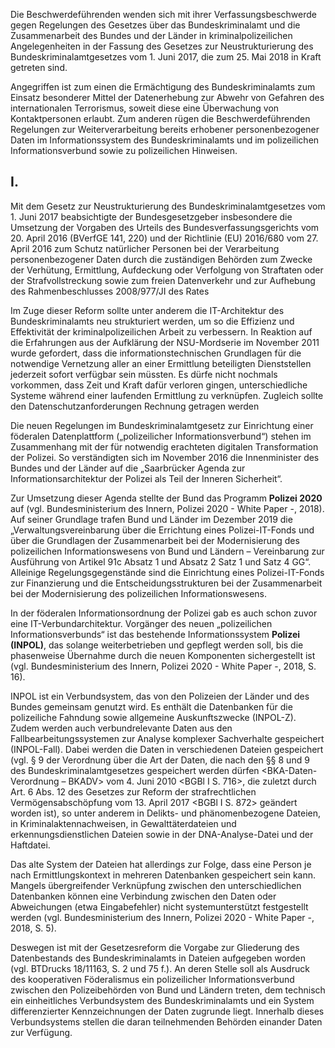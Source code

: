 
Die Beschwerdeführenden wenden sich mit ihrer Verfassungsbeschwerde gegen Regelungen des Gesetzes über das Bundeskriminalamt und die Zusammenarbeit des Bundes und der Länder in kriminalpolizeilichen Angelegenheiten in der Fassung des Gesetzes zur Neustrukturierung des Bundeskriminalamtgesetzes vom 1. Juni 2017, die zum 25. Mai 2018 in Kraft getreten sind. 

Angegriffen ist zum einen die Ermächtigung des Bundeskriminalamts zum Einsatz besonderer Mittel der Datenerhebung zur Abwehr von Gefahren des internationalen Terrorismus, soweit diese eine Überwachung von Kontaktpersonen erlaubt. Zum anderen rügen die Beschwerdeführenden Regelungen zur Weiterverarbeitung bereits erhobener personenbezogener Daten im Informationssystem des Bundeskriminalamts und im polizeilichen Informationsverbund sowie zu polizeilichen Hinweisen.

## I.

Mit dem Gesetz zur Neustrukturierung des Bundeskriminalamtgesetzes vom 1. Juni 2017 beabsichtigte der Bundesgesetzgeber insbesondere die Umsetzung der Vorgaben des Urteils des Bundesverfassungsgerichts vom 20. April 2016 (BVerfGE 141, 220) und der Richtlinie (EU) 2016/680 vom 27. April 2016 zum Schutz natürlicher Personen bei der Verarbeitung personenbezogener Daten durch die zuständigen Behörden zum Zwecke der Verhütung, Ermittlung, Aufdeckung oder Verfolgung von Straftaten oder der Strafvollstreckung sowie zum freien Datenverkehr und zur Aufhebung des Rahmenbeschlusses 2008/977/JI des Rates

Im Zuge dieser Reform sollte unter anderem die IT-Architektur des Bundeskriminalamts neu strukturiert werden, um so die Effizienz und Effektivität der kriminalpolizeilichen Arbeit zu verbessern. In Reaktion auf die Erfahrungen aus der Aufklärung der NSU-Mordserie im November 2011 wurde gefordert, dass die informationstechnischen Grundlagen für die notwendige Vernetzung aller an einer Ermittlung beteiligten Dienststellen jederzeit sofort verfügbar sein müssten. Es dürfe nicht nochmals vorkommen, dass Zeit und Kraft dafür verloren gingen, unterschiedliche Systeme während einer laufenden Ermittlung zu verknüpfen. Zugleich sollte den Datenschutzanforderungen Rechnung getragen werden 

Die neuen Regelungen im Bundeskriminalamtgesetz zur Einrichtung einer föderalen Datenplattform („polizeilicher Informationsverbund“) stehen im Zusammenhang mit der für notwendig erachteten digitalen Transformation der Polizei. So verständigten sich im November 2016 die Innenminister des Bundes und der Länder auf die „Saarbrücker Agenda zur Informationsarchitektur der Polizei als Teil der Inneren Sicherheit“. 

Zur Umsetzung dieser Agenda stellte der Bund das Programm **Polizei 2020** auf (vgl. Bundesministerium des Innern, Polizei 2020 - White Paper -, 2018). Auf seiner Grundlage trafen Bund und Länder im Dezember 2019 die „Verwaltungsvereinbarung über die Errichtung eines Polizei-IT-Fonds und über die Grundlagen der Zusammenarbeit bei der Modernisierung des polizeilichen Informationswesens von Bund und Ländern – Vereinbarung zur Ausführung von Artikel 91c Absatz 1 und Absatz 2 Satz 1 und Satz 4 GG“. Alleinige Regelungsgegenstände sind die Einrichtung eines Polizei-IT-Fonds zur Finanzierung und die Entscheidungsstrukturen bei der Zusammenarbeit bei der Modernisierung des polizeilichen Informationswesens.

In der föderalen Informationsordnung der Polizei gab es auch schon zuvor eine IT-Verbundarchitektur. Vorgänger des neuen „polizeilichen Informationsverbunds“ ist das bestehende Informationssystem **Polizei (INPOL)**, das solange weiterbetrieben und gepflegt werden soll, bis die phasenweise Übernahme durch die neuen Komponenten sichergestellt ist (vgl. Bundesministerium des Innern, Polizei 2020 - White Paper -, 2018, S. 16). 

INPOL ist ein Verbundsystem, das von den Polizeien der Länder und des Bundes gemeinsam genutzt wird. Es enthält die Datenbanken für die polizeiliche Fahndung sowie allgemeine Auskunftszwecke (INPOL-Z). Zudem werden auch verbundrelevante Daten aus den Fallbearbeitungssystemen zur Analyse komplexer Sachverhalte gespeichert (INPOL-Fall). Dabei werden die Daten in verschiedenen Dateien gespeichert (vgl. § 9 der Verordnung über die Art der Daten, die nach den §§ 8 und 9 des Bundeskriminalamtgesetzes gespeichert werden dürfen <BKA-Daten-Verordnung – BKADV> vom 4. Juni 2010 <BGBl I S. 716>, die zuletzt durch Art. 6 Abs. 12 des Gesetzes zur Reform der strafrechtlichen Vermögensabschöpfung vom 13. April 2017 <BGBl I S. 872> geändert worden ist), so unter anderem in Delikts- und phänomenbezogene Dateien, in Kriminalaktennachweisen, in Gewalttäterdateien und erkennungsdienstlichen Dateien sowie in der DNA-Analyse-Datei und der Haftdatei. 

Das alte System der Dateien hat allerdings zur Folge, dass eine Person je nach Ermittlungskontext in mehreren Datenbanken gespeichert sein kann. Mangels übergreifender Verknüpfung zwischen den unterschiedlichen Datenbanken können eine Verbindung zwischen den Daten oder Abweichungen (etwa Eingabefehler) nicht systemunterstützt festgestellt werden (vgl. Bundesministerium des Innern, Polizei 2020 - White Paper -, 2018, S. 5). 

Deswegen ist mit der Gesetzesreform die Vorgabe zur Gliederung des Datenbestands des Bundeskriminalamts in Dateien aufgegeben worden (vgl. BTDrucks 18/11163, S. 2 und 75 f.). An deren Stelle soll als Ausdruck des kooperativen Föderalismus ein polizeilicher Informationsverbund zwischen den Polizeibehörden von Bund und Ländern treten, dem technisch ein einheitliches Verbundsystem des Bundeskriminalamts und ein System differenzierter Kennzeichnungen der Daten zugrunde liegt. Innerhalb dieses Verbundsystems stellen die daran teilnehmenden Behörden einander Daten zur Verfügung.
